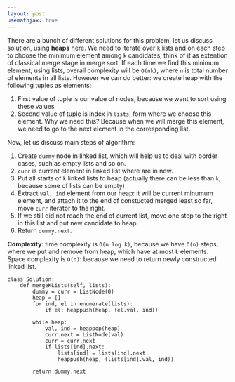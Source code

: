 ```yaml
---
layout: post
usemathjax: true
---
```


There are a bunch of different solutions for this problem, let us discuss solution, using **heaps** here. We need to iterate over `k` lists and on each step to choose the minimum element among `k` candidates, think of it as extention of classical merge stage in merge sort. If each time we find this minimum element, using lists, overall complexity will be `O(nk)`, where `n` is total number of elements in all lists. However we can do better: we create heap with the following tuples as elements:
1. First value of tuple is our value of nodes, because we want to sort using these values
2. Second value of tuple is index in `lists`, form where we choose this element. Why we need this? Because when we will merge this element, we need to go to the next element in the corresponding list.

Now, let us discuss main steps of algorithm:
1. Create `dummy` node in linked list, which will help us to deal with border cases, such as empty lists and so on.
2. `curr` is current element in linked list where are in now.
3. Put all starts of `k` linked lists to heap (actually there can be less than `k`, because some of lists can be empty)
4. Extract `val, ind` element from our heap: it will be current minumum element, and attach it to the end of constucted merged least so far, move `curr` iterator to the right.
5. If we still did not reach the end of current list, move one step to the right in this list and put new candidate to heap.
6. Return `dummy.next`.

**Complexity**: time complexity is `O(n log k)`, because we have `O(n)` steps, where we put and remove from heap, which have at most `k` elements. Space complexity is `O(n)`: because we need to return newly constructed linked list.

```
class Solution:
    def mergeKLists(self, lists):
        dummy = curr = ListNode(0)
        heap = []
        for ind, el in enumerate(lists):
            if el: heappush(heap, (el.val, ind))
                
        while heap:
            val, ind = heappop(heap)
            curr.next = ListNode(val)
            curr = curr.next
            if lists[ind].next:
                lists[ind] = lists[ind].next
                heappush(heap, (lists[ind].val, ind))
                
        return dummy.next
```